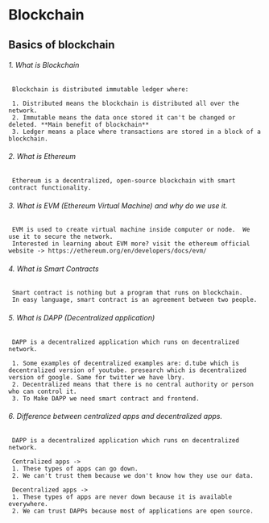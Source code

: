# Blockchain


## Basics of blockchain

 ###### 1. What is Blockchain
     Blockchain is distributed immutable ledger where:
 
     1. Distributed means the blockchain is distributed all over the network.
     2. Immutable means the data once stored it can't be changed or deleted. **Main benefit of blockchain**
     3. Ledger means a place where transactions are stored in a block of a blockchain.
    
    
 ###### 2. What is Ethereum
     Ethereum is a decentralized, open-source blockchain with smart contract functionality.
     
 ###### 3. What is EVM (Ethereum Virtual Machine) and why do we use it.
     EVM is used to create virtual machine inside computer or node.  We use it to secure the network. 
     Interested in learning about EVM more? visit the ethereum official website -> https://ethereum.org/en/developers/docs/evm/
    
    
 ###### 4. What is Smart Contracts
     Smart contract is nothing but a program that runs on blockchain.
     In easy language, smart contract is an agreement between two people. 
     
     
 ###### 5. What is DAPP (Decentralized application)
     DAPP is a decentralized application which runs on decentralized network. 
 
     1. Some examples of decentralized examples are: d.tube which is decentralized version of youtube. presearch which is decentralized version of google. Same for twitter we have lbry.
     2. Decentralized means that there is no central authority or person who can control it. 
     3. To Make DAPP we need smart contract and frontend. 
     
     
 ###### 6. Difference between centralized apps and decentralized apps.
     DAPP is a decentralized application which runs on decentralized network. 
     
     Centralized apps ->
     1. These types of apps can go down. 
     2. We can't trust them because we don't know how they use our data.
     
     Decentralized apps -> 
     1. These types of apps are never down because it is available everywhere.
     2. We can trust DAPPs because most of applications are open source.
     
     


